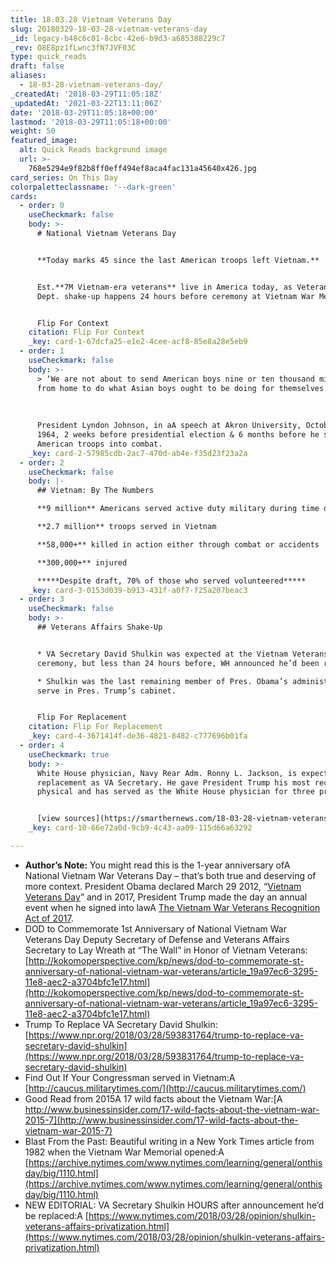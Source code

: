 ```yaml
---
title: 18.03.28 Vietnam Veterans Day
slug: 20180329-18-03-28-vietnam-veterans-day
_id: legacy-b48c6c01-8cbc-42e6-b9d3-a685388229c7
_rev: O8E8pz1fLwnc3fN7JVF03C
type: quick_reads
draft: false
aliases:
  - 18-03-28-vietnam-veterans-day/
_createdAt: '2018-03-29T11:05:18Z'
_updatedAt: '2021-03-22T13:11:06Z'
date: '2018-03-29T11:05:18+00:00'
lastmod: '2018-03-29T11:05:18+00:00'
weight: 50
featured_image:
  alt: Quick Reads background image
  url: >-
    768e5294e9f82b8ff0eff494ef8aca4fac131a45640x426.jpg
card_series: On This Day
colorpaletteclassname: '--dark-green'
cards:
  - order: 0
    useCheckmark: false
    body: >-
      # National Vietnam Veterans Day


      **Today marks 45 since the last American troops left Vietnam.**


      Est.**7M Vietnam-era veterans** live in America today, as Veterans Affairs
      Dept. shake-up happens 24 hours before ceremony at Vietnam War Memorial.


      Flip For Context
    citation: Flip For Context
    _key: card-1-67dcfa25-e1e2-4cee-acf8-85e8a28e5eb9
  - order: 1
    useCheckmark: false
    body: >-
      > ‘We are not about to send American boys nine or ten thousand miles away
      from home to do what Asian boys ought to be doing for themselves.’  
        
        
        
      President Lyndon Johnson, in aA speech at Akron University, October 21,
      1964, 2 weeks before presidential election & 6 months before he sent
      American troops into combat.
    _key: card-2-57985cdb-2ac7-470d-ab4e-f35d23f23a2a
  - order: 2
    useCheckmark: false
    body: |-
      ## Vietnam: By The Numbers

      **9 million** Americans served active duty military during time of war

      **2.7 million** troops served in Vietnam

      **58,000+** killed in action either through combat or accidents

      **300,000+** injured

      *****Despite draft, 70% of those who served volunteered*****
    _key: card-3-0153d039-b913-431f-a0f7-f25a207beac3
  - order: 3
    useCheckmark: false
    body: >-
      ## Veterans Affairs Shake-Up


      * VA Secretary David Shulkin was expected at the Vietnam Veterans Memorial
      ceremony, but less than 24 hours before, WH announced he’d been replaced.

      * Shulkin was the last remaining member of Pres. Obama’s administration to
      serve in Pres. Trump’s cabinet.


      Flip For Replacement
    citation: Flip For Replacement
    _key: card-4-3671414f-de36-4821-8482-c777696b01fa
  - order: 4
    useCheckmark: true
    body: >-
      White House physician, Navy Rear Adm. Ronny L. Jackson, is expected
      replacement as VA Secretary. He gave President Trump his most recent
      physical and has served as the White House physician for three presidents.


      [view sources](https://smarthernews.com/18-03-28-vietnam-veterans-day/)
    _key: card-10-66e72a0d-9cb9-4c43-aa09-115d66a63292

---
```

* **Author’s Note:** You might read this is the 1-year anniversary ofA National Vietnam War Veterans Day – that’s both true and deserving of more context. President Obama declared March 29 2012, “[Vietnam Veterans Day](https://obamawhitehouse.archives.gov/the-press-office/2012/03/29/presidential-proclamation-vietnam-veterans-day)” and in 2017, President Trump made the day an annual event when he signed into lawA [The Vietnam War Veterans Recognition Act of 2017](https://www.whitehouse.gov/briefings-statements/president-donald-j-trump-signs-s-305-law/).
* DOD to Commemorate 1st Anniversary of National Vietnam War Veterans Day Deputy Secretary of Defense and Veterans Affairs Secretary to Lay Wreath at “The Wall” in Honor of Vietnam Veterans: [http://kokomoperspective.com/kp/news/dod-to-commemorate-st-anniversary-of-national-vietnam-war-veterans/article_19a97ec6-3295-11e8-aec2-a3704bfc1e17.html](http://kokomoperspective.com/kp/news/dod-to-commemorate-st-anniversary-of-national-vietnam-war-veterans/article_19a97ec6-3295-11e8-aec2-a3704bfc1e17.html)
* Trump To Replace VA Secretary David Shulkin: [https://www.npr.org/2018/03/28/593831764/trump-to-replace-va-secretary-david-shulkin](https://www.npr.org/2018/03/28/593831764/trump-to-replace-va-secretary-david-shulkin)
* Find Out If Your Congressman served in Vietnam:A [http://caucus.militarytimes.com/](http://caucus.militarytimes.com/)
* Good Read from 2015A 17 wild facts about the Vietnam War:[A http://www.businessinsider.com/17-wild-facts-about-the-vietnam-war-2015-7](http://www.businessinsider.com/17-wild-facts-about-the-vietnam-war-2015-7)
* Blast From the Past: Beautiful writing in a New York Times article from 1982 when the Vietnam War Memorial opened:A [https://archive.nytimes.com/www.nytimes.com/learning/general/onthisday/big/1110.html](https://archive.nytimes.com/www.nytimes.com/learning/general/onthisday/big/1110.html)
* NEW EDITORIAL: VA Secretary Shulkin HOURS after announcement he’d be replaced:A [https://www.nytimes.com/2018/03/28/opinion/shulkin-veterans-affairs-privatization.html](https://www.nytimes.com/2018/03/28/opinion/shulkin-veterans-affairs-privatization.html)